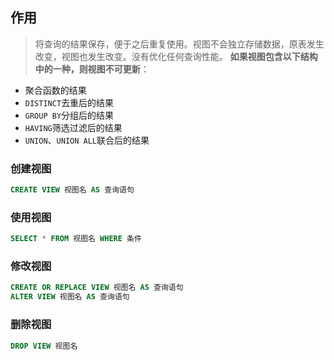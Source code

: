 ## 作用
> 将查询的结果保存，便于之后重复使用。视图不会独立存储数据，原表发生改变，视图也发生改变。没有优化任何查询性能。
**如果视图包含以下结构中的一种，则视图不可更新**：
-   聚合函数的结果
-   `DISTINCT`去重后的结果
-   `GROUP BY`分组后的结果
-   `HAVING`筛选过滤后的结果
-   `UNION`、`UNION ALL`联合后的结果
### 创建视图
```sql
CREATE VIEW 视图名 AS 查询语句
```
### 使用视图
```sql
SELECT * FROM 视图名 WHERE 条件
```
### 修改视图
```sql
CREATE OR REPLACE VIEW 视图名 AS 查询语句
ALTER VIEW 视图名 AS 查询语句
```
### 删除视图
```sql
DROP VIEW 视图名
```
